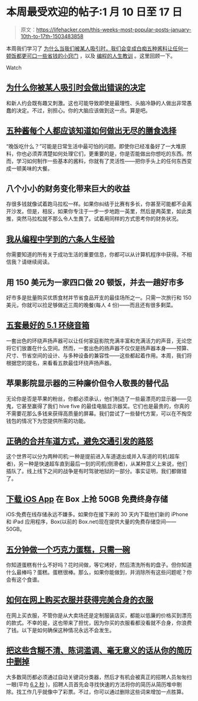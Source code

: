 # 本周最受欢迎的帖子:1 月 10 日至 17 日

> 原文：<https://lifehacker.com/this-weeks-most-popular-posts-january-10th-to-17th-1503483858>

本周我们学习了 [为什么当我们被某人](https://lifehacker.com/why-you-make-bad-decisions-when-youre-attracted-to-som-1501035149)[吸引时，我们会变成白痴五种酱料让任何一顿饭都更可口](http://lifehacker.com/five-sauces-everyone-should-know-how-to-make-for-endles-1498247518)[一些省钱的小窍门](http://lifehacker.com/eight-small-financial-changes-that-yield-huge-results-1502939683) ，以及 [编程的人生教训](http://lifehacker.com/six-life-lessons-ive-learned-from-programming-1502077380) 。这里回顾一下。

Watch

## [为什么你被某人吸引时会做出错误的决定](http://lifehacker.com/why-you-make-bad-decisions-when-youre-attracted-to-som-1501035149)

和新人约会既有趣又刺激。这也可能导致即使是最理性、头脑冷静的人做出非常愚蠢的决定。不过，别担心。你的大脑应该做到这一点。算是吧。

## [五种酱每个人都应该知道如何做出无尽的膳食选择](http://lifehacker.com/five-sauces-everyone-should-know-how-to-make-for-endles-1498247518)

“晚饭吃什么？”可能是日常生活中最可怕的问题。即使你已经准备好了一大堆原料，你也必须弄清楚如何处理它们，更重要的是，你是否能做出你想吃的东西。然而，学习如何制作一些基本的酱料，你就有了灵活性——把你手头上的任何东西变成一顿美味的大餐。

## 八个小小的财务变化带来巨大的收益

存很多钱就像试着跑马拉松一样。如果你纠结于比赛有多长，你甚至可能都不会离开沙发。但是，相反，如果你专注于一步一步地跑一英里，然后是两英里，如此类推，突然马拉松就不那么令人生畏了。试着用同样的方式思考你的财务状况。

## [我从编程中学到的六条人生经验](http://lifehacker.com/six-life-lessons-ive-learned-from-programming-1502077380)

你需要知道的所有关于成功生活的重要信息，你都可以从计算机程序中获得。不相信我？请继续阅读。

## 用 150 美元为一家四口做 20 顿饭，并去一趟好市多

好市多是批量购买优质食材并节省食品开支的最佳场所之一。只需一次旅行和 150 美元，你就可以捡足够做近三周的晚餐(每人 4 份)——而且还有很多剩菜。

## [五套最好的 5.1 环绕音箱](http://lifehacker.com/five-best-5-1-surround-speaker-sets-1499066014)

一套出色的环绕声扬声器可以让任何家庭影院充满丰富和充满活力的声音，无论您将它们放置在什么空间。然而，一套出色的扬声器不仅仅是扬声器本身——预算、尺寸、节省空间的设计、与多种设备的兼容性——这些都起着作用。本周，我们将根据您的提名，来看看五款最佳环绕声扬声器。

## 苹果影院显示器的三种廉价但令人敬畏的替代品

无论你是否是苹果的粉丝，你都必须承认，他们制造了一些最漂亮的显示器——见鬼，它甚至赢得了我们 hive five 的最佳电脑显示器奖。它们也是最贵的，你真的不需要花那么多钱来获得高质量的屏幕。我们尝试了一些替代方案，可以在不掏空钱包的情况下为您提供所需的功能。

## [正确的合并车道方式，避免交通引发的路怒](http://lifehacker.com/the-right-way-to-merge-lanes-to-avoid-traffic-jams-and-1501148503)

这个世界可以分为两种司机:一种是提前进入车道退出或并入车道的司机(超车者)，另一种是快速超车直到最后一刻的司机(侧滑者)，从某种意义上来说，他们插队了。线上线下之间的战争是有时驾驶地狱的一部分。事实证明，我们都做错了。

## [下载 iOS App](http://lifehacker.com/grab-50gb-of-free-storage-for-life-on-box-by-downloadin-1501956228) 在 Box 上抢 50GB 免费终身存储

iOS:免费在线存储永远不嫌多。如果你在接下来的 30 天内下载他们新的 iPhone 和 iPad 应用程序，Box(以前的 Box.net)现在提供大量的免费存储空间——50GB。

## [五分钟做一个巧克力蛋糕，只需一碗](http://lifehacker.com/make-a-chocolate-cake-in-five-minutes-and-just-one-bowl-1497720258)

你知道蛋糕有什么不好吗？花时间做，等它烤好，然后清洗所有的盘子。但你知道什么最棒吗？蛋糕。蛋糕很棒。那么，如果你能做到，并消除所有这些问题呢？你会有这个食谱。

## [如何在网上购买衣服并获得完美合身的衣服](http://lifehacker.com/how-to-shop-for-clothes-online-and-get-a-perfect-fit-1501813895)

在网上买衣服，不管你是从大卖场还是定制服装店买，都能以低廉的价格买到漂亮的款式。不幸的是，这也带来了担忧，因为你买的衣服看都没看就不合身，你浪费了钱。以下是如何确保这种情况永远不会发生。

## [把这些含糊不清、陈词滥调、毫无意义的话从你的简历中删掉](http://lifehacker.com/cut-these-vague-cliche-and-meaningless-words-from-you-1501255440)

大多数简历都必须通过自动关键词分类器，然后才有机会被真正的招聘人员匆匆扫一眼(平均 [6.2 秒](http://cdn.theladders.net/static/images/basicSite/pdfs/TheLadders-EyeTracking-StudyC2.pdf) )，招聘人员首先会寻找快速的方法将你的简历从简历堆中剔除。找工作几乎就像中了彩票。不过，你可以通过删除这些词来增加一点胜算。